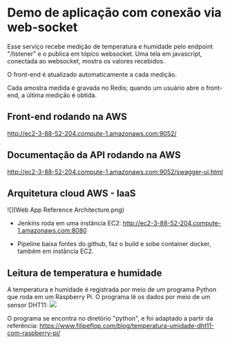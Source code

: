 # Demo de aplicação com conexão via web-socket

Esse serviço recebe medição de temperatura e humidade pelo endpoint "/listener" e o publica em tópico websocket. Uma tela em javascript, conectada ao websocket, mostra os valores recebidos.

O front-end é atualizado automaticamente a cada medição.

Cada amostra medida é gravada no Redis; quando um usuário abre o front-end, a última medição é obtida.


## Front-end rodando na AWS
http://ec2-3-88-52-204.compute-1.amazonaws.com:9052/


## Documentação da API rodando na AWS
http://ec2-3-88-52-204.compute-1.amazonaws.com:9052/swagger-ui.html


## Arquitetura cloud AWS - IaaS

![](Web App Reference Architecture.png)

- Jenkins roda em uma instância EC2:
http://ec2-3-88-52-204.compute-1.amazonaws.com:8080

- Pipeline baixa fontes do github, faz o build e sobe container docker, também em instância EC2.


## Leitura de temperatura e humidade

A temperatura e humidade é registrada por meio de um programa Python que roda em um Raspberry Pi. 
O programa lê os dados por meio de um sensor DHT11:
![](DHT11-com-Raspberry.png)

O programa se encontra no diretório "python", e foi adaptado a partir da referência:
https://www.filipeflop.com/blog/temperatura-umidade-dht11-com-raspberry-pi/

